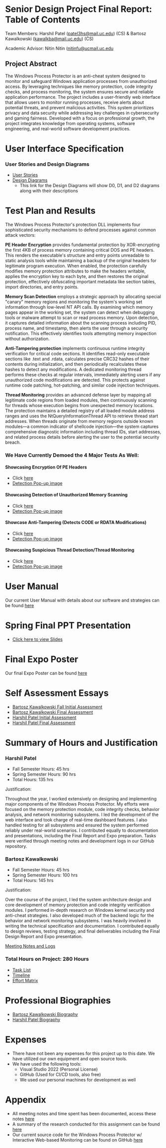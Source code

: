# Senior Design Project Final Report: Table of Contents

Team Members: Harshil Patel (patel3hs@mail.uc.edu) (CS) & Bartosz Kawalkowski (kawalkba@mail.uc.edu) (CS)

Academic Advisor: Nitin Nitin (nitinfu@ucmail.uc.edu

## Project Abstract

The Windows Process Protector is an anti-cheat system designed to monitor and safeguard Windows application processes from unauthorized access. By leveraging techniques like memory protection, code integrity checks, and process monitoring, the system ensures secure and reliable application performance. The project includes a user-friendly web interface that allows users to monitor running processes, receive alerts about potential threats, and prevent malicious activities. This system prioritizes privacy and data security while addressing key challenges in cybersecurity and gaming fairness. Developed with a focus on professional growth, the project integrates knowledge from operating systems, software engineering, and real-world software development practices.

# User Interface Specification

### User Stories and Design Diagrams

- [User Stories](https://github.com/Harshilp20/Senior-Design/blob/main/User-Stories.md)
- [Design Diagrams](https://github.com/Harshilp20/Senior-Design/blob/main/Class-Assignments/Design_Diagrams.pdf)
  - This link for the Design Diagrams will show D0, D1, and D2 diagrams along with their descriptions

# Test Plan and Results

The Windows Process Protector's protection DLL implements four sophisticated security mechanisms to defend processes against common attack vectors:

**PE Header Encryption** provides fundamental protection by XOR-encrypting the first 4KB of process memory containing critical DOS and PE headers. This renders the executable's structure and entry points unreadable to static analysis tools while maintaining a backup of the original headers for legitimate program execution. When enabled, the protection carefully modifies memory protection attributes to make the headers writable, applies the encryption key to each byte, and then restores the original protection, effectively obfuscating important metadata like section tables, import directories, and entry points.

**Memory Scan Detection** employs a strategic approach by allocating special "canary" memory regions and monitoring the system's working set information through low-level NT API calls. By examining which memory pages appear in the working set, the system can detect when debugging tools or malware attempt to scan or read process memory. Upon detection, it captures detailed information about the scanning process including PID, process name, and timestamp, then alerts the user through a security notification. This effectively identifies tools attempting memory inspection without authorization.

**Anti-Tampering protection** implements continuous runtime integrity verification for critical code sections. It identifies read-only executable sections like .text and .rdata, calculates precise CRC32 hashes of their contents during initialization, and then periodically recalculates these hashes to detect any modifications. A dedicated monitoring thread performs these checks at regular intervals, immediately alerting users if any unauthorized code modifications are detected. This protects against runtime code patching, hot-patching, and similar code injection techniques.

**Thread Monitoring** provides an advanced defense layer by mapping all legitimate code regions from loaded modules, then continuously scanning for threads whose execution begins from unexpected memory locations. The protection maintains a detailed registry of all loaded module address ranges and uses the NtQueryInformationThread API to retrieve thread start addresses. When threads originate from memory regions outside known modules—a common indicator of shellcode injection—the system captures comprehensive diagnostic information including thread IDs, start addresses, and related process details before alerting the user to the potential security breach.

### We Have Currently Demoed the 4 Major Tests As Well:

#### Showcasing Encryption Of PE Headers

- Click [here](https://gyazo.com/1ba593b026f0f37104ae013b4dff1962)
- [Detection Pop-up image](https://github.com/Harshilp20/Senior-Design/blob/main/Testing/InvalidPEFile.png)

#### Showcasing Detection of Unauthorized Memory Scanning

- Click [here](https://gyazo.com/617efe398e5087488947c523e75842a2)
- [Detection Pop-up image](https://github.com/Harshilp20/Senior-Design/blob/main/Testing/memoryscanDT.png)

#### Showcase Anti-Tampering (Detects CODE or RDATA Modifications)

- Click [here](https://gyazo.com/744e8fd44c80ea856f4bbdc621d8b92a)
- [Detection Pop-up image](https://github.com/Harshilp20/Senior-Design/blob/main/Testing/UnauthorizedCodeTampering.png)

#### Showcasing Suspicious Thread Detection/Thread Monitoring

- Click [here](https://gyazo.com/4bdba0c8e19dd8b0d17f365d5e1cc46e)
- [Detection Pop-up image](https://github.com/Harshilp20/Senior-Design/blob/main/Testing/SuspiciousThreadDetected.png)


# User Manual

Our current User Manual with details about our software and strategies can be found [here](https://github.com/Harshilp20/Senior-Design/blob/main/WindowsProcessProtector_ResearchDocument.pdf)

# Spring Final PPT Presentation

- [Click here to view Slides](https://github.com/Harshilp20/Senior-Design/blob/main/Class-Assignments/WindowsProcessProtector_Spring2025_Assignment3.pptx)

# Final Expo Poster

Our final Expo Poster can be found [here](https://github.com/Harshilp20/Senior-Design/blob/main/Windows_Process_Protector.pdf)


# Self Assessment Essays

- [Bartosz Kawalkowski Fall Initial Assessment](https://github.com/Harshilp20/Senior-Design/blob/main/Class-Assignments/Assignment3_kawalkba.pdf)
- [Bartosz Kawalkowski Final Assessment](https://github.com/Harshilp20/Senior-Design/blob/main/Class-Assignments/CS5002_Assignment6_BartoszKawalkowski.pdf)
- [Harshil Patel Initial Assessment](https://github.com/Harshilp20/Senior-Design/blob/main/Class-Assignments/Assignment3_patel3hs.pdf)
- [Harshil Patel Final Assessment](https://github.com/Harshilp20/Senior-Design/blob/main/Class-Assignments/CS5002_Assignment6_HarshilPatel.pdf)

# Summary of Hours and Justification

### Harshil Patel

- Fall Semester Hours: 45 hrs
- Spring Semester Hours: 90 hrs
- Total Hours: 135 hrs

Justification:

Throughout the year, I worked extensively on designing and implementing major components of the Windows Process Protector. My efforts were focused on the memory protection module, code integrity checks, behavior analysis, and network monitoring subsystems. I led the development of the web interface and took charge of real-time dashboard features. I also handled testing for all subsystems and ensured the system performed reliably under real-world scenarios. I contributed equally to documentation and presentations, including the Final Report and Expo preparation. Tasks were verified through meeting notes and development logs in our GitHub repository.

### Bartosz Kawalkowski

- Fall Semester Hours: 45 hrs
- Spring Semester Hours: 100 hrs
- Total Hours: 145 hrs

Justification:

Over the course of the project, I led the system architecture design and core development of memory protection and code integrity verification modules. I performed in-depth research on Windows kernel security and anti-cheat strategies. I also developed much of the backend logic for the behavior and network monitoring subsystems. I was heavily involved in writing the technical specification and documentation. I contributed equally to design reviews, testing strategy, and final deliverables including the Final Design Report and Expo presentation.

[Meeting Notes and Logs](https://github.com/Harshilp20/Senior-Design/blob/main/WindowsProcessProtector_MeetingNotes.pdf)

### Total Hours on Project: 280 Hours

- [Task List](https://github.com/Harshilp20/Senior-Design/blob/main/TaskList.md)
- [Timeline](https://github.com/Harshilp20/Senior-Design/blob/main/Assignment6Timeline.csv)
- [Effort Matrix](https://github.com/Harshilp20/Senior-Design/blob/main/Assignment6EffortMatrix.csv)

# Professional Biographies

- [Bartosz Kawalkowski Biography](https://github.com/Harshilp20/Senior-Design/blob/main/Bartosz_Kawalkowski_Biography.md)
- [Harshil Patel Biography](https://github.com/Harshilp20/Senior-Design/blob/main/Harshil_Patel_Biography.md)

# Expenses

- There have not been any expenses for this project up to this date. We have utilized our own equipment and open source tools.
- We have used the following tools:
  - Visual Studio 2022 (Personal License)
  - GitHub (Used for CI/CD tools, also free)
  - We used our personal machines for development as well

# Appendix

- All meeting notes and time spent has been documented, access these notes [here](https://github.com/Harshilp20/Senior-Design/blob/main/WindowsProcessProtector_MeetingNotes.pdf)
- A summary of the research conducted for this assignment can be found [here](https://github.com/Harshilp20/Senior-Design/blob/main/WindowsProcessProtector_ResearchDocument.pdf)
- Our current source code for the Windows Process Protector w/ Interactive Web-based Monitoring can be found on GitHub [here](https://github.com/BartoszK002/WPP)

